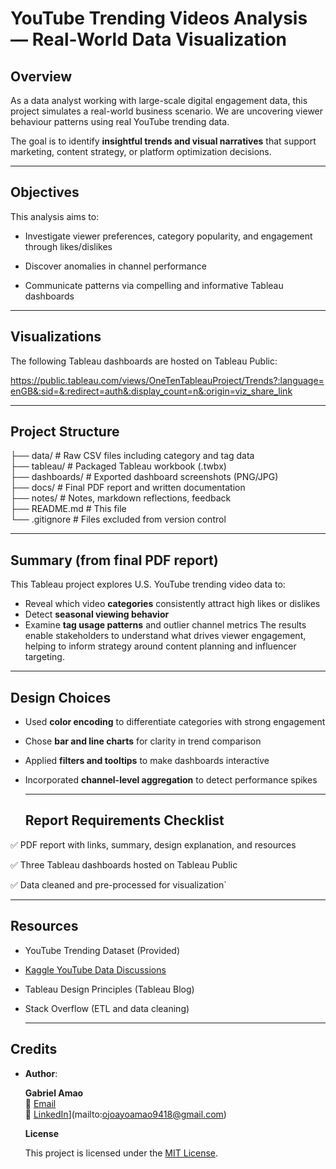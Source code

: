 # YouTube Trending Videos Analysis — Real-World Data Visualization

## Overview

As a data analyst working with large-scale digital engagement data, this project simulates a real-world business scenario. We are uncovering viewer behaviour patterns using real YouTube trending data. 

The goal is to identify **insightful trends and visual narratives** that support marketing, content strategy, or platform optimization decisions.

---

## Objectives

This analysis aims to: 

- Investigate viewer preferences, category popularity, and engagement through likes/dislikes 

- Discover anomalies in channel performance 

- Communicate patterns via compelling and informative Tableau dashboards

---

## Visualizations

The following Tableau dashboards are hosted on Tableau Public:

https://public.tableau.com/views/OneTenTableauProject/Trends?:language=enGB&:sid=&:redirect=auth&:display_count=n&:origin=viz_share_link

---

## Project Structure

├── data/ # Raw CSV files including category and tag data  
├── tableau/ # Packaged Tableau workbook (.twbx)  
├── dashboards/ # Exported dashboard screenshots (PNG/JPG)  
├── docs/ # Final PDF report and written documentation  
├── notes/ # Notes, markdown reflections, feedback  
├── README.md # This file  
└── .gitignore # Files excluded from version control

---

## Summary (from final PDF report)

This Tableau project explores U.S. YouTube trending video data to: 

- Reveal which video **categories** consistently attract high likes or dislikes
- Detect **seasonal viewing behavior**
- Examine **tag usage patterns** and outlier channel metrics The results enable stakeholders to understand what drives viewer engagement, helping to inform strategy around content planning and influencer targeting.

---

## Design Choices

- Used **color encoding** to differentiate categories with strong engagement 

- Chose **bar and line charts** for clarity in trend comparison 

- Applied **filters and tooltips** to make dashboards interactive 

- Incorporated **channel-level aggregation** to detect performance spikes 
  
  ---
  
  ## Report Requirements Checklist

✅ PDF report with links, summary, design explanation, and resources 

✅ Three Tableau dashboards hosted on Tableau Public 

 ✅ Data cleaned and pre-processed for visualization`

---

## Resources

- YouTube Trending Dataset (Provided) 

- [Kaggle YouTube Data Discussions](https://www.kaggle.com) 

- Tableau Design Principles (Tableau Blog) 

- Stack Overflow (ETL and data cleaning) 
  
  ------

## Credits

- **Author**: 
  
  **Gabriel Amao**  
  📧 [Email](mailto:ojoayoamao9418@gmail.com)  
  🔗 [LinkedIn](https://www.linkedin.com/in/ojoayo)](mailto:ojoayoamao9418@gmail.com)
  
  **License**
  
  This project is licensed under the [MIT License](LICENSE).
